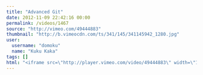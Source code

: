 ```yaml
---
title: "Advanced Git"
date: 2012-11-09 22:42:16 00:00
permalink: /videos/1467
source: "http://vimeo.com/49444883"
thumbnail: "http://b.vimeocdn.com/ts/341/145/341145942_1280.jpg"
user:
  username: "domoku"
  name: "Kuku Kaka"
tags: []
html: "<iframe src=\"http://player.vimeo.com/video/49444883\" width=\"1280\" height=\"720\" frameborder=\"0\" webkitAllowFullScreen mozallowfullscreen allowFullScreen></iframe>"
---
```


